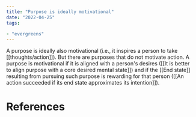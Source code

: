 ```yaml
---
title: "Purpose is ideally motivational"
date: "2022-04-25"
tags:

- "evergreens"
---
```


A purpose is ideally also motivational (i.e., it inspires a person to take [[thoughts/action]]). But there are purposes that do not motivate action. A purpose is motivational if it is aligned with a person's desires ([[It is better to align purpose with a core desired mental state]]) and if the [[End state]] resulting from pursuing such purpose is rewarding for that person ([[An action succeeded if its end state approximates its intention]]).

# References
